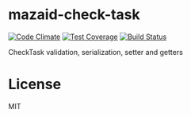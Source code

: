 # mazaid-check-task

[![Code Climate](https://codeclimate.com/github/mazaid/check-task/badges/gpa.svg)](https://codeclimate.com/github/mazaid/check-task)
[![Test Coverage](https://codeclimate.com/github/mazaid/check-task/badges/coverage.svg)](https://codeclimate.com/github/mazaid/check-task/coverage)
[![Build Status](https://travis-ci.org/mazaid/check-task.svg?branch=master)](https://travis-ci.org/mazaid/check-task)

CheckTask validation, serialization, setter and getters

# License

MIT
